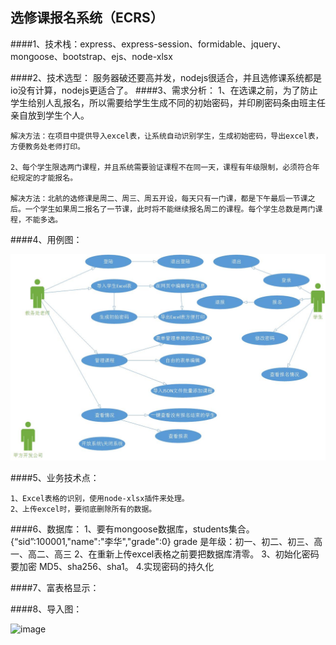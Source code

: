 
## 选修课报名系统（ECRS）

   ####1、技术栈：express、express-session、formidable、jquery、mongoose、bootstrap、ejs、node-xlsx

   ####2、技术选型：
    服务器破还要高并发，nodejs很适合，并且选修课系统都是io没有计算，nodejs更适合了。
   ####3、需求分析：
    1、在选课之前，为了防止学生给别人乱报名，所以需要给学生生成不同的初始密码，并印刷密码条由班主任亲自放到学生个人。
    
    解决方法：在项目中提供导入excel表，让系统自动识别学生，生成初始密码，导出excel表，方便教务处老师打印。
    
    2、每个学生限选两门课程，并且系统需要验证课程不在同一天，课程有年级限制，必须符合年纪规定的才能报名。
    
    解决方法：北航的选修课是周二、周三、周五开设，每天只有一门课，都是下午最后一节课之后。一个学生如果周二报名了一节课，此时将不能继续报名周二的课程。每个学生总数是两门课程，不能多选。
    
   ####4、用例图：
   
   ![image](./assets/系统用例图.jpg)
   
   
   ####5、业务技术点：
   
    1、Excel表格的识别，使用node-xlsx插件来处理。
    2、上传excel时，要彻底删除所有的数据。
    
   ####6、数据库：
    1、要有mongoose数据库，students集合。
        {“sid”:100001,"name":"李华","grade":0}
        grade 是年级：初一、初二、初三、高一、高二、高三
    2、在重新上传excel表格之前要把数据库清零。
    3、初始化密码要加密 MD5、sha256、sha1。
    4.实现密码的持久化
    
   ####7、富表格显示：   
   
    
   ####8、导入图：
   
   ![image](./assets/导入图.png)    

